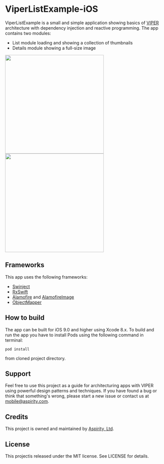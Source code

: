 # ViperListExample-iOS
ViperListExample is a small and simple application showing basics of [VIPER](https://www.objc.io/issues/13-architecture/viper/) architecture with dependency injection and reactive programming. 
The app contains two modules:
* List module loading and showing a collection of thumbnails
* Details module showing a full-size image

<img src="https://cloud.githubusercontent.com/assets/16237530/18193301/b287e1d6-710e-11e6-8ab3-b999866cb971.jpg" width="320"/>
<img src="https://cloud.githubusercontent.com/assets/16237530/18193300/b285c5fe-710e-11e6-87ad-5d14013255d9.jpg" width="320"/>

## Frameworks
This app uses the following frameworks:
* [Swinject](https://github.com/Swinject/Swinject)
* [RxSwift](https://github.com/ReactiveX/RxSwift)
* [Alamofire](https://github.com/Alamofire/Alamofire) and [AlamofireImage](https://github.com/Alamofire/AlamofireImage)
* [ObjectMapper](https://github.com/Hearst-DD/ObjectMapper)

## How to build
The app can be built for iOS 9.0 and higher using Xcode 8.x.
To build and run the app you have to install Pods using the following command in terminal:
```
pod install
```
from cloned project directory.

## Support
Feel free to use this project as a guide for architecturing apps with VIPER using powerful design patterns and techniques.
If you have found a bug or think that something's wrong, please start a new issue or contact us at [mobile@aspirity.com](mailto:mobile@aspirity.com).

## Credits
This project is owned and maintained by [Aspirity, Ltd](http://aspirity.com).

## License
This projectis released under the MIT license. See LICENSE for details.
